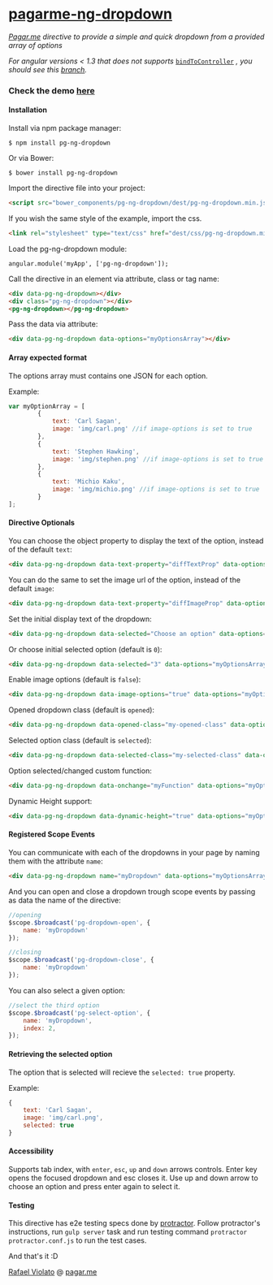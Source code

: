 # [pagarme-ng-dropdown](http://pagarme.github.io/pagarme-ng-dropdown)
*[Pagar.me](http://pagar.me) directive to provide a simple and quick dropdown from a provided array of options*

*For angular versions < 1.3 that does not supports* [`bindToController`](https://docs.angularjs.org/api/ng/service/$compile) *, you should see this [branch](https://github.com/pagarme/pagarme-ng-dropdown/tree/legacy).*

### Check the demo [here](http://pagarme.github.io/pagarme-ng-dropdown/)

#### Installation

Install via npm package manager:
```
$ npm install pg-ng-dropdown
```

Or via Bower:
```
$ bower install pg-ng-dropdown
```

Import the directive file into your project:
```html
<script src="bower_components/pg-ng-dropdown/dest/pg-ng-dropdown.min.js"></script>
```

If you wish the same style of the example, import the css.
```html
<link rel="stylesheet" type="text/css" href="dest/css/pg-ng-dropdown.min.css">
```

Load the pg-ng-dropdown module:
```javscript
angular.module('myApp', ['pg-ng-dropdown']);
```


Call the directive in an element via attribute, class or tag name:
```html
<div data-pg-ng-dropdown></div>
<div class="pg-ng-dropdown"></div>
<pg-ng-dropdown></pg-ng-dropdown>
```


Pass the data via attribute:
```html
<div data-pg-ng-dropdown data-options="myOptionsArray"></div>
```

#### Array expected format

The options array must contains one JSON for each option.

Example:
```javascript
var myOptionArray = [
		{
			text: 'Carl Sagan',
			image: 'img/carl.png' //if image-options is set to true
		},
		{
			text: 'Stephen Hawking',
			image: 'img/stephen.png' //if image-options is set to true
		},
		{
			text: 'Michio Kaku',
			image: 'img/michio.png' //if image-options is set to true
		}
];
```


#### Directive Optionals

You can choose the object property to display the text of the option, instead of the default `text`:

```html
<div data-pg-ng-dropdown data-text-property="diffTextProp" data-options="myOptionsArray"></div>

```

You can do the same to set the image url of the option, instead of the default `image`:

```html
<div data-pg-ng-dropdown data-text-property="diffImageProp" data-options="myOptionsArray"></div>
```


Set the initial display text of the dropdown:
```html
<div data-pg-ng-dropdown data-selected="Choose an option" data-options="myOptionsArray"></div>
```


Or choose initial selected option (default is `0`):
```html
<div data-pg-ng-dropdown data-selected="3" data-options="myOptionsArray"></div>
```


Enable image options (default is `false`):
```html
<div data-pg-ng-dropdown data-image-options="true" data-options="myOptionsArray"></div>
```


Opened dropdown class (default is `opened`):
```html
<div data-pg-ng-dropdown data-opened-class="my-opened-class" data-options="myOptionsArray"></div>
```


Selected option class (default is `selected`):
```html
<div data-pg-ng-dropdown data-selected-class="my-selected-class" data-options="myOptionsArray"></div>
```


Option selected/changed custom function:
```html
<div data-pg-ng-dropdown data-onchange="myFunction" data-options="myOptionsArray"></div>
```

Dynamic Height support:
```html
<div data-pg-ng-dropdown data-dynamic-height="true" data-options="myOptionsArray"></div>
```


#### Registered Scope Events

You can communicate with each of the dropdowns in your page by naming them with the attribute `name`:
```html
<div data-pg-ng-dropdown name="myDropdown" data-options="myOptionsArray"></div>
```


And you can open and close a dropdown trough scope events by passing as data the name of the directive:
```javascript
//opening
$scope.$broadcast('pg-dropdown-open', {
	name: 'myDropdown'
});

//closing
$scope.$broadcast('pg-dropdown-close', {
	name: 'myDropdown'
});
```


You can also select a given option:
```javascript
//select the third option
$scope.$broadcast('pg-select-option', {
	name: 'myDropdown',
	index: 2,
});
```



#### Retrieving the selected option

The option that is selected will recieve the `selected: true` property.

Example:
```javascript
{
	text: 'Carl Sagan',
	image: 'img/carl.png',
	selected: true
}
```

#### Accessibility

Supports tab index, with `enter`, `esc`, `up` and `down` arrows controls. Enter key opens the focused dropdown and esc closes it. Use up and down arrow to choose an option and press enter again to select it.

#### Testing
This directive has e2e testing specs done by [protractor](https://angular.github.io/protractor/#/).
Follow protractor's instructions, run `gulp server` task and run testing command `protractor protractor.conf.js` to run the test cases.

And that's it :D

[Rafael Violato](http://rviolato.com) @ [pagar.me](http://pagar.me)
